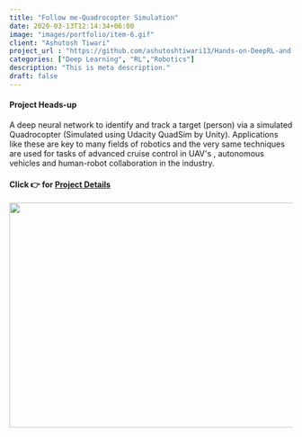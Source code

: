 ```yaml
---
title: "Follow me-Quadrocopter Simulation"
date: 2020-03-13T12:14:34+06:00
image: "images/portfolio/item-6.gif"
client: "Ashutosh Tiwari"
project_url : "https://github.com/ashutoshtiwari13/Hands-on-DeepRL-and-DL"
categories: ["Deep Learning", "RL","Robotics"]
description: "This is meta description."
draft: false
---
```


#### Project Heads-up

A deep neural network to identify and track a target (person) via a simulated Quadrocopter (Simulated using Udacity QuadSim by Unity). Applications like these are key to many fields of robotics and the very same techniques are used for tasks of advanced cruise control in UAV's , autonomous vehicles and human-robot collaboration in the industry.


#### Click 👉 for [Project Details](https://github.com/ashutoshtiwari13/Quadrocoptorsimulator-Deep-learning)

<p align="center">
<img src="https://github.com/ashutoshtiwari13/Quadrocoptorsimulator-Deep-learning/blob/master/quadsim_simulation.gif" width="750px" height="400px" />
</p>
